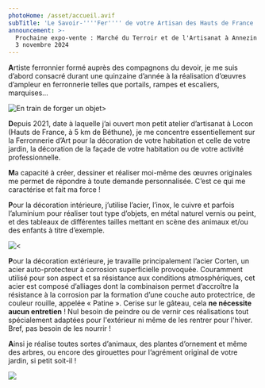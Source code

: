 ```yaml
---
photoHome: /asset/accueil.avif
subTitle: 'Le Savoir-''''Fer'''' de votre Artisan des Hauts de France '
announcement: >-
  Prochaine expo-vente : Marché du Terroir et de l'Artisanat à Annezin les 2 et
  3 novembre 2024
---
```


**A**rtiste ferronnier formé auprès des compagnons du devoir, je me suis d’abord consacré durant une quinzaine d’année à la réalisation d’œuvres d’ampleur en ferronnerie telles que portails, rampes et escaliers, marquises…

![En train de forger un objet>](/asset/333066760_1302339120715545_8048575879001384206_n.jpg)

**D**epuis 2021, date à laquelle j’ai ouvert mon petit atelier d’artisanat à Locon (Hauts de France, à 5 km de Béthune), je me concentre essentiellement sur la Ferronnerie d’Art pour la décoration de votre habitation et celle de votre jardin, la décoration de la façade de votre habitation ou de votre activité professionnelle.

**M**a capacité à créer, dessiner et réaliser moi-même des œuvres originales me permet de répondre à toute demande personnalisée. C’est ce qui me caractérise et fait ma force !

**P**our la décoration intérieure, j’utilise l’acier, l’inox, le cuivre et parfois l’aluminium pour réaliser tout type d’objets, en métal naturel vernis ou peint, et des tableaux de différentes tailles mettant en scène des animaux et/ou des enfants à titre d’exemple.

![\<](/asset/INT49.jpg)

**P**our la décoration extérieure, je travaille principalement l’acier Corten, un acier auto-protecteur à corrosion superficielle provoquée. Couramment utilisé pour son aspect et sa résistance aux conditions atmosphériques, cet acier est composé d’alliages dont la combinaison permet d’accroître la résistance à la corrosion par la formation d’une couche auto protectrice, de couleur rouille, appelée « Patine ». Cerise sur le gâteau, cela **ne nécessite aucun entretien** ! Nul besoin de peindre ou de vernir ces réalisations tout spécialement adaptées pour l'extérieur ni même de les rentrer pour l'hiver. Bref, pas besoin de les nourrir !

**A**insi je réalise toutes sortes d’animaux, des plantes d’ornement et même des arbres, ou encore des girouettes pour l’agrément original de votre jardin, si petit soit-il !

![](</asset/accueil 2.jpg>)
